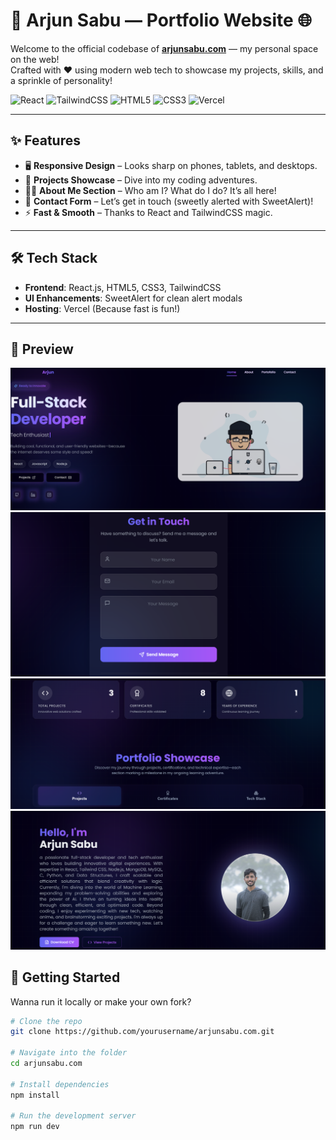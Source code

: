 # 🚀 Arjun Sabu — Portfolio Website 🌐

Welcome to the official codebase of **[arjunsabu.com](https://arjunsabu.com)** — my personal space on the web!  
Crafted with ❤️ using modern web tech to showcase my projects, skills, and a sprinkle of personality!

![React](https://img.shields.io/badge/React-%2320232a?style=for-the-badge&logo=react&logoColor=61DAFB)
![TailwindCSS](https://img.shields.io/badge/TailwindCSS-%2338B2AC?style=for-the-badge&logo=tailwind-css&logoColor=white)
![HTML5](https://img.shields.io/badge/HTML5-%23E34F26?style=for-the-badge&logo=html5&logoColor=white)
![CSS3](https://img.shields.io/badge/CSS3-%231572B6?style=for-the-badge&logo=css3&logoColor=white)
![Vercel](https://img.shields.io/badge/Hosted_on-Vercel-black?style=for-the-badge&logo=vercel)

---

## ✨ Features

- 🖥️ **Responsive Design** – Looks sharp on phones, tablets, and desktops.
- 📁 **Projects Showcase** – Dive into my coding adventures.
- 👨‍💻 **About Me Section** – Who am I? What do I do? It’s all here!
- 💌 **Contact Form** – Let’s get in touch (sweetly alerted with SweetAlert)!
- ⚡ **Fast & Smooth** – Thanks to React and TailwindCSS magic.

---

## 🛠️ Tech Stack

- **Frontend**: React.js, HTML5, CSS3, TailwindCSS
- **UI Enhancements**: SweetAlert for clean alert modals
- **Hosting**: Vercel (Because fast is fun!)

---

## 📸 Preview

![Screenshot of the website](./assets/Screenshot1.png)
![](./assets/Screenshot2.png) 
![](./assets/Screenshot3.png)
![](./assets/Screenshot4.png)

## 🚀 Getting Started

Wanna run it locally or make your own fork?

```bash
# Clone the repo
git clone https://github.com/yourusername/arjunsabu.com.git

# Navigate into the folder
cd arjunsabu.com

# Install dependencies
npm install

# Run the development server
npm run dev
